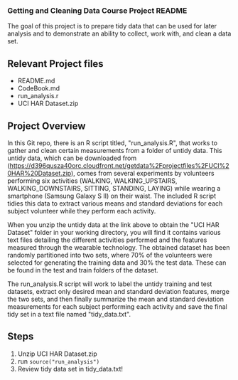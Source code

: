 ### Getting and Cleaning Data Course Project README

The goal of this project is to prepare tidy data that can be used for later analysis and to demonstrate an ability to collect, work with, and clean a data set.

## Relevant Project files
* README.md
* CodeBook.md
* run_analysis.r
* UCI HAR Dataset.zip

## Project Overview
In this Git repo, there is an R script titled, "run_analysis.R", that works to gather and clean certain measurements from a folder of untidy data.
This untidy data, which can be downloaded from (https://d396qusza40orc.cloudfront.net/getdata%2Fprojectfiles%2FUCI%20HAR%20Dataset.zip), comes from several experiments by volunteers performing six activities (WALKING, WALKING_UPSTAIRS, WALKING_DOWNSTAIRS, SITTING, STANDING, LAYING) while wearing a smartphone (Samsung Galaxy S II) on their waist. The included R script tidies this data to extract various means and standard deviations for each subject volunteer while they perform each activity.

When you unzip the untidy data at the link above to obtain the "UCI HAR Dataset" folder in your working directory, you will find it contains various text files detailing the different activities performed and the features measured through the wearable technology. The obtained dataset has been randomly partitioned into two sets, where 70% of the volunteers were selected for generating the training data and 30% the test data. These can be found in the test and train folders of the dataset.

The run_analysis.R script will work to label the untidy training and test datasets, extract only desired mean and standard deviation features, merge the two sets, and then finally summarize the mean and standard deviation measurements for each subject performing each activity and save the final tidy set in a text file named "tidy_data.txt".


## Steps

1. Unzip UCI HAR Dataset.zip
2. run `source("run_analysis")`
3. Review tidy data set in tidy_data.txt!
